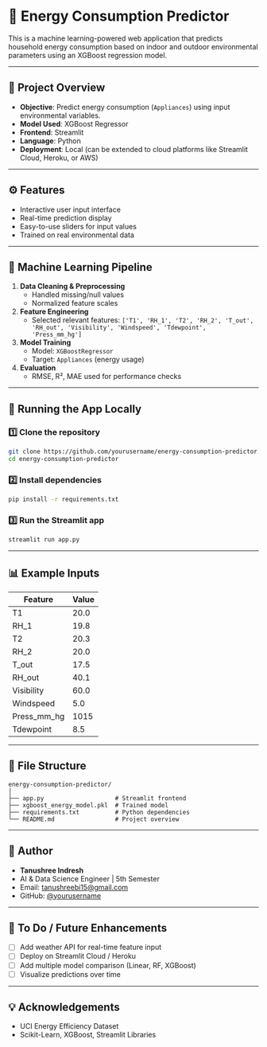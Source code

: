 # 🏡 Energy Consumption Predictor

This is a machine learning-powered web application that predicts household energy consumption based on indoor and outdoor environmental parameters using an XGBoost regression model.

---

## 📌 Project Overview

- **Objective**: Predict energy consumption (`Appliances`) using input environmental variables.
- **Model Used**: XGBoost Regressor
- **Frontend**: Streamlit
- **Language**: Python
- **Deployment**: Local (can be extended to cloud platforms like Streamlit Cloud, Heroku, or AWS)

---

## ⚙️ Features

- Interactive user input interface
- Real-time prediction display
- Easy-to-use sliders for input values
- Trained on real environmental data

---

## 🧠 Machine Learning Pipeline

1. **Data Cleaning & Preprocessing**
   - Handled missing/null values
   - Normalized feature scales
2. **Feature Engineering**
   - Selected relevant features: 
     `['T1', 'RH_1', 'T2', 'RH_2', 'T_out', 'RH_out', 'Visibility', 'Windspeed', 'Tdewpoint', 'Press_mm_hg']`
3. **Model Training**
   - Model: `XGBoostRegressor`
   - Target: `Appliances` (energy usage)
4. **Evaluation**
   - RMSE, R², MAE used for performance checks

---

## 🚀 Running the App Locally

### 1️⃣ Clone the repository

```bash
git clone https://github.com/yourusername/energy-consumption-predictor.git
cd energy-consumption-predictor
```

### 2️⃣ Install dependencies

```bash
pip install -r requirements.txt
```

### 3️⃣ Run the Streamlit app

```bash
streamlit run app.py
```

---

## 📊 Example Inputs

| Feature      | Value  |
|--------------|--------|
| T1           | 20.0   |
| RH_1         | 19.8   |
| T2           | 20.3   |
| RH_2         | 20.0   |
| T_out        | 17.5   |
| RH_out       | 40.1   |
| Visibility   | 60.0   |
| Windspeed    | 5.0    |
| Press_mm_hg  | 1015   |
| Tdewpoint    | 8.5    |

---

## 📁 File Structure

```
energy-consumption-predictor/
│
├── app.py                    # Streamlit frontend
├── xgboost_energy_model.pkl  # Trained model
├── requirements.txt          # Python dependencies
└── README.md                 # Project overview
```

---

## 👤 Author

- **Tanushree Indresh**
- AI & Data Science Engineer | 5th Semester  
- Email: tanushreebi15@gmail.com  
- GitHub: [@yourusername](https://github.com/yourusername)

---

## 📌 To Do / Future Enhancements

- [ ] Add weather API for real-time feature input
- [ ] Deploy on Streamlit Cloud / Heroku
- [ ] Add multiple model comparison (Linear, RF, XGBoost)
- [ ] Visualize predictions over time

---

## 💡 Acknowledgements

- UCI Energy Efficiency Dataset
- Scikit-Learn, XGBoost, Streamlit Libraries
